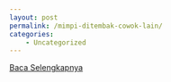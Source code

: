 ```yaml
---
layout: post
permalink: /mimpi-ditembak-cowok-lain/
categories:
    - Uncategorized
---
```


[Baca Selengkapnya](/10)